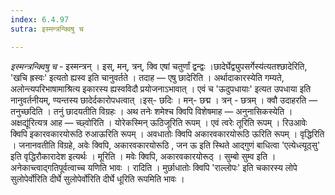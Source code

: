 ```yaml
---
index: 6.4.97
sutra: इस्मन्त्रन्क्विषु च

---
```

_इस्मन्त्रन्क्विषु च_ - इस्मन्त्रन् । इस्, मन्, त्रन्, क्वि एषां चतुर्णां द्वन्द्वः ।छादेर्घेद्व्युपसर्गेस्य॑त्यतश्छादेरिति, 'खचि ह्रस्वः' इत्यतो ह्यस्व इति चानुवर्तते । तदाह —  एषु छादेरिति । अर्थादाकारस्येति गम्यते, अलोन्त्यपरिभाषामाश्रित्य इकारस्य ह्यस्वविदौ प्रयोजनाऽभावात् । एवं च 'ऊदुपधायाः' इत्यत उपधाया इति नानुवर्तनीयम्, ण्यन्तस्य छादेर्दकारोपधत्वात् ।इस्- छदिः । मन्- छद्म । त्रन् - छत्रम् । क्वौ उदाहरति —  तनुच्छदिति । तनुं छादयतीति विग्रहः । अथ तनेः शमेश्च क्विपि विशेषमाह —  अनुनासिकस्येति ।अक्षद्यू॑रित्यत्र आह —  च्छ्वोरिति । योरेकस्मिन् ऊठिजूरिति रूपम् । एवं त्वरेः तूरिति रूपम् । रिउआवेः क्विपि इकारवकारयोरूठि रुआऊरिति रूपम् । अवधातोः क्विपि अकारवकारयोरूठि ऊरिति रूपम् । वृद्धिरिति । जनानवतीति विग्रहे, अवेः क्विपि, अकारवकारयोरूठि , जन ऊ इति स्थिते आद्गुणं बाधित्वा 'एत्येध्त्यूठ्सु' इति वृद्धिरौकारादेश इत्यर्थः । मूरिति । मवेः क्विपि, अकारवकारयोरूठ् । सुम्बो सुम्व इति । अनेकाच्त्वाद्गतिपूर्वत्वाच्च यणिति भावः । रादिति । मुर्छाधातोः क्विपि 'राल्लोपः' इति चकारस्य लोपे सुलोपेर्वो॑रिति दीर्घे सुलोपेर्वो॑रिति दीर्घे धूरिति रूपमिति भावः । 